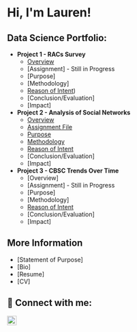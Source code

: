 <h1>Hi, I'm Lauren! <br/><a></a></h1>

<h2>Data Science Portfolio:</h2>

- <b>Project 1 - RACs Survey </b>
  - [Overview](https://github.com/LaurenFowler2/ds_portfolio/blob/main/RACS_readme)
  - [Assignment] - Still in Progress
  - [Purpose]
  - [Methodology]
  - [Reason of Intent](https://github.com/LaurenFowler2/ds_portfolio/blob/main/Project%201%20RACs%20Survey/ROI%20-%20RACs.docx))
  - [Conclusion/Evaluation]
  - [Impact]
- <b>Project 2 -  Analysis of Social Networks </b>
  - [Overview](https://github.com/LaurenFowler2/ds_portfolio/blob/main/sna_readme)
  - [Assignment File](https://github.com/LaurenFowler2/ds_portfolio/blob/main/Project%202%20Social%20Network%20Analysis/ERGMMMMSSS-1.pdf)
  - [Purpose](https://github.com/LaurenFowler2/ds_portfolio/blob/main/Project%202%20Social%20Network%20Analysis/Analysis%20of%20Social%20Networks%20Project%20Breakdown.docx)
  - [Methodology](https://github.com/LaurenFowler2/ERGMs_Project/tree/main)
  - [Reason of Intent](https://github.com/LaurenFowler2/ds_portfolio/blob/main/Project%202%20Social%20Network%20Analysis/ROI%20-%20ERGM.docx)
  - [Conclusion/Evaluation]
  - [Impact]
- <b>Project 3 - CBSC Trends Over Time</b>
  - [Overview]
  - [Assignment] - Still in Progress
  - [Purpose]
  - [Methodology]
  - [Reason of Intent](https://github.com/LaurenFowler2/ds_portfolio/blob/main/Project%203%20CBSC%20Project/ROI%20-%20CBSC.docx)
  - [Conclusion/Evaluation]
  - [Impact]

<h2>More Information</h2>

- [Statement of Purpose]
- [Bio]
- [Resume]
- [CV]

<h2> 🤳 Connect with me:</h2>

[<img align="left" alt="LaurenFowler | LinkedIn" width="22px" src="https://cdn.jsdelivr.net/npm/simple-icons@v3/icons/linkedin.svg" />][linkedin]

[linkedin]: https://www.linkedin.com/in/lauren-fowler-40441b204/
